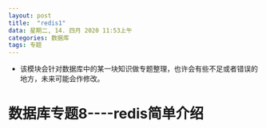 ```yaml
---
layout: post
title:  "redis1"
data: 星期二, 14. 四月 2020 11:53上午 
categories: 数据库
tags: 专题
---
```

* 该模块会针对数据库中的某一块知识做专题整理，也许会有些不足或者错误的地方，未来可能会作修改。

# 数据库专题8----redis简单介绍


